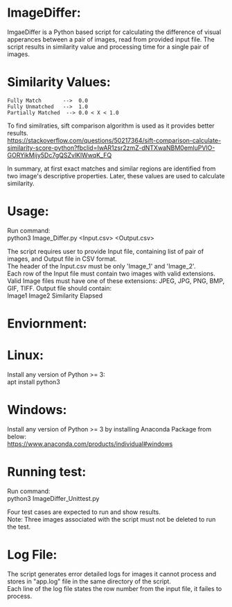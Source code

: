 # ImageDiffer:
ImgaeDiffer is a Python based script for calculating the difference of visual apperances between a pair of images, read from provided input file.
The script results in similarity value and processing time for a single pair of images.

# Similarity Values:
    Fully Match       -->  0.0
    Fully Unmatched   -->  1.0
    Partially Matched  --> 0.0 < X < 1.0
    
 To find similraties, sift comparison algorithm is used as it provides better results.   
 https://stackoverflow.com/questions/50217364/sift-comparison-calculate-similarity-score-python?fbclid=IwAR1zsr2zmZ-dNTXwaNBM0emluPVlO-GORYikMijy5Dc7gQSZvlKlWwqK_FQ

 In summary, at first exact matches and similar regions are identified from two image's descriptive properties. Later, these values are used to calculate similarity. 

# Usage:
 Run command:   
 python3 Image_Differ.py <Input.csv> <Output.csv>

 The script requires user to provide Input file, containing list of pair of images, and Output file in CSV format.   
 The header of the Input.csv must be only 'Image_1' and 'Image_2'.  
 Each row of the Input file must contain two images with valid extensions.   
 Valid Image files must have one of these extensions: JPEG, JPG, PNG, BMP, GIF, TIFF.
 Output file should contain:  
 Image1 Image2  Similarity  Elapsed

# Enviornment:
  # Linux: 
  Install any version of Python >= 3:   
          apt install python3
          
  # Windows:
  Install any version of Python >= 3 by installing Anaconda Package from below:  
         https://www.anaconda.com/products/individual#windows    
       
# Running test:
 Run command:  
  python3 ImageDiffer_Unittest.py 

  Four test cases are expected to run and show results.  
  Note: Three images associated with the script must not be deleted to run the test.
  
# Log File:
  The script generates error detailed logs for images it cannot process and stores in "app.log" file in the same directory of the script.    
  Each line of the log file states the row number from the input file, it failes to process.  




